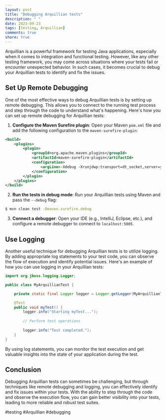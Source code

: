 ```yaml
---
layout: post
title: "Debugging Arquillian tests"
description: " "
date: 2023-09-23
tags: [testing, Arquillian]
comments: true
share: true
---
```


Arquillian is a powerful framework for testing Java applications, especially when it comes to integration and functional testing. However, like any other testing framework, you may come across situations where your tests fail or encounter unexpected behavior. In such cases, it becomes crucial to debug your Arquillian tests to identify and fix the issues.

## Set Up Remote Debugging

One of the most effective ways to debug Arquillian tests is by setting up remote debugging. This allows you to connect to the running test process and step through the code to understand what's happening. Here's how you can set up remote debugging for Arquillian tests:

1. **Configure the Maven Surefire plugin**: Open your Maven `pom.xml` file and add the following configuration to the `maven-surefire-plugin`:

```xml
<build>
    <plugins>
        <plugin>
            <groupId>org.apache.maven.plugins</groupId>
            <artifactId>maven-surefire-plugin</artifactId>
            <configuration>
                <argLine>-Xdebug -Xrunjdwp:transport=dt_socket,server=y,suspend=y,address=5005</argLine>
            </configuration>
        </plugin>
    </plugins>
</build>
```

2. **Run the tests in debug mode**: Run your Arquillian tests using Maven and pass the `--debug` flag:

```bash
$ mvn clean test -Dmaven.surefire.debug
```

3. **Connect a debugger**: Open your IDE (e.g., IntelliJ, Eclipse, etc.), and configure a remote debugger to connect to `localhost:5005`.

## Use Logging

Another useful technique for debugging Arquillian tests is to utilize logging. By adding appropriate log statements to your test code, you can observe the flow of execution and identify potential issues. Here's an example of how you can use logging in your Arquillian tests:

```java
import org.jboss.logging.Logger;

public class MyArquillianTest {

    private static final Logger logger = Logger.getLogger(MyArquillianTest.class);

    @Test
    public void myTest() {
        logger.info("Starting myTest...");
        
        // Perform test operations
        
        logger.info("Test completed.");
    }
}
```

By using log statements, you can monitor the test execution and get valuable insights into the state of your application during the test.

## Conclusion

Debugging Arquillian tests can sometimes be challenging, but through techniques like remote debugging and logging, you can effectively identify and fix issues within your tests. With the ability to step through the code and observe the execution flow, you can gain better visibility into your tests, leading to more reliable and robust test suites.

#testing #Arquillian #debugging